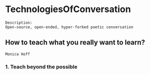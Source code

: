# TechnologiesOfConversation

```
Description:
Open-source, open-ended, hyper-forked poetic conversation
```

## How to teach what you really want to learn?
```Monica Hoff```

### 1. Teach beyond the possible


